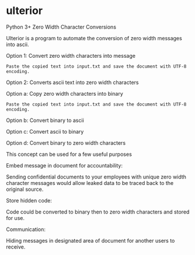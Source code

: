 # ulterior
Python 3+
Zero Width Character Conversions

Ulterior is a program to automate the conversion of zero width messages into ascii.




Option 1: Convert zero width characters into message

	Paste the copied text into input.txt and save the document with UTF-8 encoding.






Option 2: Converts ascii text into zero width characters




Option a: Copy zero width characters into binary


	Paste the copied text into input.txt and save the document with UTF-8 encoding.




Option b: Convert binary to ascii




Option c: Convert ascii to binary




Option d: Convert binary to zero width characters





This concept can be used for a few useful purposes


Embed message in document for accountability:

Sending confidential documents to your employees with unique zero width character messages would allow leaked data to be traced back to the original source.



Store hidden code:

Code could be converted to binary then to zero width characters and stored for use.



Communication:

Hiding messages in designated area of document for another users to receive.
